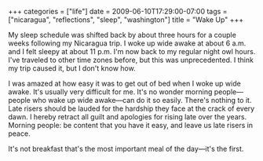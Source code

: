 +++
categories = ["life"]
date = 2009-06-10T17:29:00-07:00
tags = ["nicaragua", "reflections", "sleep", "washington"]
title = "Wake Up"
+++

My sleep schedule was shifted back by about three hours for a couple weeks following my Nicaragua trip. I woke up wide awake at about 6 a.m. and I felt sleepy at about 11 p.m. I'm now back to my regular night owl hours. I've traveled to other time zones before, but this was unprecedented. I think my trip caused it, but I don't know how.

I was amazed at how easy it was to get out of bed when I woke up wide awake. It's usually very difficult for me. It's no wonder morning people&mdash;people who wake up wide awake&mdash;can do it so easily. There's nothing to it. Late risers should be lauded for the hardship they face at the crack of every dawn. I hereby retract all guilt and apologies for rising late over the years. Morning people: be content that you have it easy, and leave us late risers in peace.

It's not breakfast that's the most important meal of the day&mdash;it's the first.
